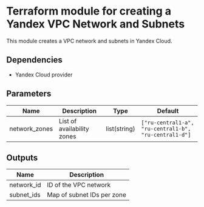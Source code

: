# Terraform module for creating a Yandex VPC Network and Subnets

This module creates a VPC network and subnets in Yandex Cloud.

## Dependencies

*   Yandex Cloud provider

## Parameters

| Name            | Description                         | Type         | Default                       |
| --------------- | ----------------------------------- | ------------ | ----------------------------- |
| network_zones   | List of availability zones          | list(string) | `["ru-central1-a", "ru-central1-b", "ru-central1-d"]` |

## Outputs

| Name         | Description                     |
| ------------ | ------------------------------- |
| network_id   | ID of the VPC network           |
| subnet_ids   | Map of subnet IDs per zone     |
